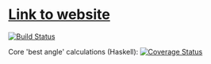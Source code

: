 # [Link to website](https://phpirates.github.io/SolArduino/) 

[![Build Status](https://api.travis-ci.org/PHPirates/SolArduino.svg)](https://travis-ci.org/PHPirates/SolArduino)

Core 'best angle' calculations (Haskell): [![Coverage Status](https://coveralls.io/repos/github/PHPirates/SolArduino/badge.svg?branch=master)](https://coveralls.io/github/PHPirates/SolArduino?branch=master)
